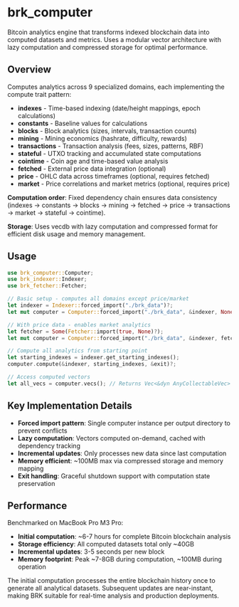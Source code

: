 # brk_computer

Bitcoin analytics engine that transforms indexed blockchain data into computed datasets and metrics. Uses a modular vector architecture with lazy computation and compressed storage for optimal performance.

## Overview

Computes analytics across 9 specialized domains, each implementing the compute trait pattern:

- **indexes** - Time-based indexing (date/height mappings, epoch calculations)
- **constants** - Baseline values for calculations
- **blocks** - Block analytics (sizes, intervals, transaction counts)
- **mining** - Mining economics (hashrate, difficulty, rewards)
- **transactions** - Transaction analysis (fees, sizes, patterns, RBF)
- **stateful** - UTXO tracking and accumulated state computations
- **cointime** - Coin age and time-based value analysis
- **fetched** - External price data integration (optional)
- **price** - OHLC data across timeframes (optional, requires fetched)
- **market** - Price correlations and market metrics (optional, requires price)

**Computation order**: Fixed dependency chain ensures data consistency (indexes → constants → blocks → mining → fetched → price → transactions → market → stateful → cointime).

**Storage**: Uses vecdb with lazy computation and compressed format for efficient disk usage and memory management.

## Usage

```rust
use brk_computer::Computer;
use brk_indexer::Indexer;
use brk_fetcher::Fetcher;

// Basic setup - computes all domains except price/market
let indexer = Indexer::forced_import("./brk_data")?;
let mut computer = Computer::forced_import("./brk_data", &indexer, None)?;

// With price data - enables market analytics
let fetcher = Some(Fetcher::import(true, None)?);
let mut computer = Computer::forced_import("./brk_data", &indexer, fetcher)?;

// Compute all analytics from starting point
let starting_indexes = indexer.get_starting_indexes();
computer.compute(&indexer, starting_indexes, &exit)?;

// Access computed vectors
let all_vecs = computer.vecs(); // Returns Vec<&dyn AnyCollectableVec>
```

## Key Implementation Details

- **Forced import pattern**: Single computer instance per output directory to prevent conflicts
- **Lazy computation**: Vectors computed on-demand, cached with dependency tracking
- **Incremental updates**: Only processes new data since last computation
- **Memory efficient**: ~100MB max via compressed storage and memory mapping
- **Exit handling**: Graceful shutdown support with computation state preservation

## Performance

Benchmarked on MacBook Pro M3 Pro:

- **Initial computation**: ~6-7 hours for complete Bitcoin blockchain analysis
- **Storage efficiency**: All computed datasets total only ~40GB
- **Incremental updates**: 3-5 seconds per new block
- **Memory footprint**: Peak ~7-8GB during computation, ~100MB during operation

The initial computation processes the entire blockchain history once to generate all analytical datasets. Subsequent updates are near-instant, making BRK suitable for real-time analysis and production deployments.
